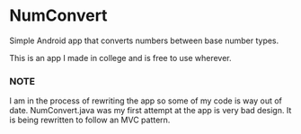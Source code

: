 NumConvert
==========

Simple Android app that converts numbers between base number types.

This is an app I made in college and is free to use wherever.

### NOTE

I am in the process of rewriting the app so some of my code is way out of date. NumConvert.java was my first attempt at the app is very bad design. It is being rewritten to follow an MVC pattern.
